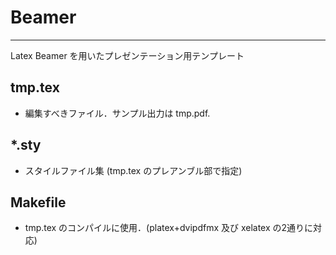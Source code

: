 # Beamer
---

Latex Beamer を用いたプレゼンテーション用テンプレート

## tmp.tex
- 編集すべきファイル．サンプル出力は tmp.pdf.

## *.sty
- スタイルファイル集 (tmp.tex のプレアンブル部で指定)

## Makefile
- tmp.tex のコンパイルに使用．(platex+dvipdfmx 及び xelatex の2通りに対応)

